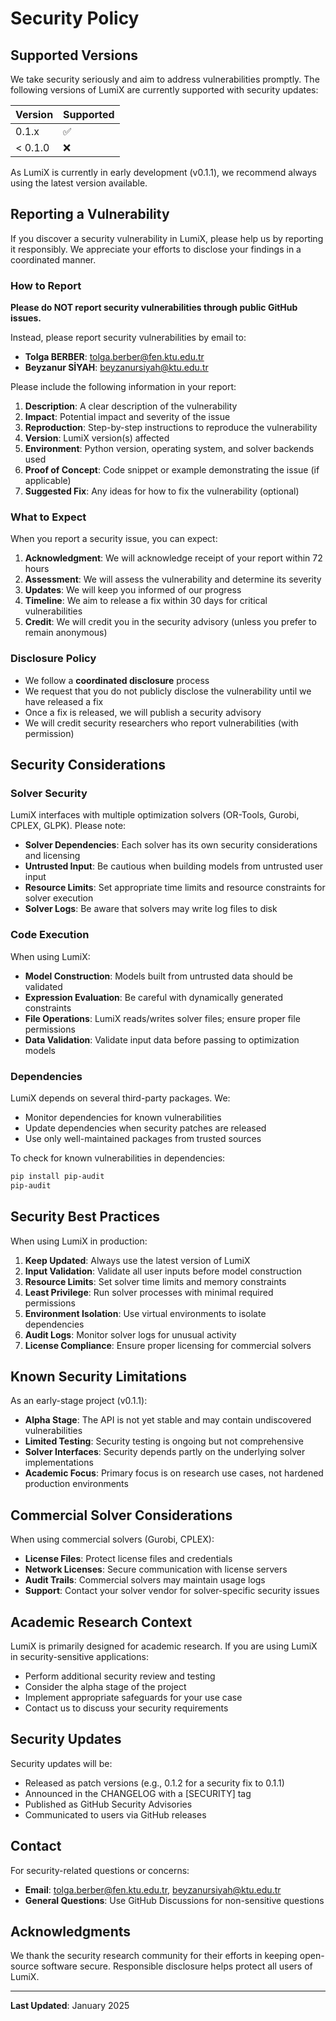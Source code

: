 # Security Policy

## Supported Versions

We take security seriously and aim to address vulnerabilities promptly. The following versions of LumiX are currently supported with security updates:

| Version | Supported          |
| ------- | ------------------ |
| 0.1.x   | :white_check_mark: |
| < 0.1.0 | :x:                |

As LumiX is currently in early development (v0.1.1), we recommend always using the latest version available.

## Reporting a Vulnerability

If you discover a security vulnerability in LumiX, please help us by reporting it responsibly. We appreciate your efforts to disclose your findings in a coordinated manner.

### How to Report

**Please do NOT report security vulnerabilities through public GitHub issues.**

Instead, please report security vulnerabilities by email to:

- **Tolga BERBER**: tolga.berber@fen.ktu.edu.tr
- **Beyzanur SİYAH**: beyzanursiyah@ktu.edu.tr

Please include the following information in your report:

1. **Description**: A clear description of the vulnerability
2. **Impact**: Potential impact and severity of the issue
3. **Reproduction**: Step-by-step instructions to reproduce the vulnerability
4. **Version**: LumiX version(s) affected
5. **Environment**: Python version, operating system, and solver backends used
6. **Proof of Concept**: Code snippet or example demonstrating the issue (if applicable)
7. **Suggested Fix**: Any ideas for how to fix the vulnerability (optional)

### What to Expect

When you report a security issue, you can expect:

1. **Acknowledgment**: We will acknowledge receipt of your report within 72 hours
2. **Assessment**: We will assess the vulnerability and determine its severity
3. **Updates**: We will keep you informed of our progress
4. **Timeline**: We aim to release a fix within 30 days for critical vulnerabilities
5. **Credit**: We will credit you in the security advisory (unless you prefer to remain anonymous)

### Disclosure Policy

- We follow a **coordinated disclosure** process
- We request that you do not publicly disclose the vulnerability until we have released a fix
- Once a fix is released, we will publish a security advisory
- We will credit security researchers who report vulnerabilities (with permission)

## Security Considerations

### Solver Security

LumiX interfaces with multiple optimization solvers (OR-Tools, Gurobi, CPLEX, GLPK). Please note:

- **Solver Dependencies**: Each solver has its own security considerations and licensing
- **Untrusted Input**: Be cautious when building models from untrusted user input
- **Resource Limits**: Set appropriate time limits and resource constraints for solver execution
- **Solver Logs**: Be aware that solvers may write log files to disk

### Code Execution

When using LumiX:

- **Model Construction**: Models built from untrusted data should be validated
- **Expression Evaluation**: Be careful with dynamically generated constraints
- **File Operations**: LumiX reads/writes solver files; ensure proper file permissions
- **Data Validation**: Validate input data before passing to optimization models

### Dependencies

LumiX depends on several third-party packages. We:

- Monitor dependencies for known vulnerabilities
- Update dependencies when security patches are released
- Use only well-maintained packages from trusted sources

To check for known vulnerabilities in dependencies:

```bash
pip install pip-audit
pip-audit
```

## Security Best Practices

When using LumiX in production:

1. **Keep Updated**: Always use the latest version of LumiX
2. **Input Validation**: Validate all user inputs before model construction
3. **Resource Limits**: Set solver time limits and memory constraints
4. **Least Privilege**: Run solver processes with minimal required permissions
5. **Environment Isolation**: Use virtual environments to isolate dependencies
6. **Audit Logs**: Monitor solver logs for unusual activity
7. **License Compliance**: Ensure proper licensing for commercial solvers

## Known Security Limitations

As an early-stage project (v0.1.1):

- **Alpha Stage**: The API is not yet stable and may contain undiscovered vulnerabilities
- **Limited Testing**: Security testing is ongoing but not comprehensive
- **Solver Interfaces**: Security depends partly on the underlying solver implementations
- **Academic Focus**: Primary focus is on research use cases, not hardened production environments

## Commercial Solver Considerations

When using commercial solvers (Gurobi, CPLEX):

- **License Files**: Protect license files and credentials
- **Network Licenses**: Secure communication with license servers
- **Audit Trails**: Commercial solvers may maintain usage logs
- **Support**: Contact your solver vendor for solver-specific security issues

## Academic Research Context

LumiX is primarily designed for academic research. If you are using LumiX in security-sensitive applications:

- Perform additional security review and testing
- Consider the alpha stage of the project
- Implement appropriate safeguards for your use case
- Contact us to discuss your security requirements

## Security Updates

Security updates will be:

- Released as patch versions (e.g., 0.1.2 for a security fix to 0.1.1)
- Announced in the CHANGELOG with a [SECURITY] tag
- Published as GitHub Security Advisories
- Communicated to users via GitHub releases

## Contact

For security-related questions or concerns:

- **Email**: tolga.berber@fen.ktu.edu.tr, beyzanursiyah@ktu.edu.tr
- **General Questions**: Use GitHub Discussions for non-sensitive questions

## Acknowledgments

We thank the security research community for their efforts in keeping open-source software secure. Responsible disclosure helps protect all users of LumiX.

---

**Last Updated**: January 2025
